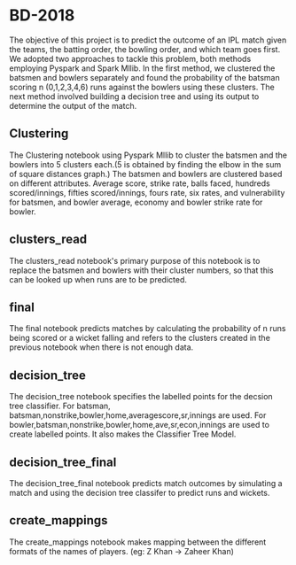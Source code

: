 # BD-2018

The objective of this project is to predict the outcome of an IPL match given the teams, the batting order, the bowling order, and which team goes first. We adopted two approaches to tackle this problem, both methods employing Pyspark and Spark Mllib. 
In the first method, we clustered the batsmen and bowlers separately and found the probability of the batsman scoring n (0,1,2,3,4,6) runs against the bowlers using these clusters. 
The next method involved building a decision tree and using its output to determine the output of the match.

## Clustering 

The Clustering notebook using Pyspark Mllib to cluster the batsmen and the bowlers into 5 clusters each.(5 is obtained by finding the elbow in the sum of square distances graph.) The batsmen and bowlers are clustered based on different attributes.
Average score, strike rate, balls faced, hundreds scored/innings, fifties scored/innings, fours rate, six rates, and vulnerability for batsmen, and bowler average, economy and bowler strike rate for bowler.


## clusters_read

The clusters_read notebook's primary purpose of this notebook is to replace the batsmen and bowlers with their cluster numbers, so that this can be looked up when runs are to be predicted. 


## final

The final notebook predicts matches by calculating the probability of n runs being scored or a wicket falling and refers to the clusters created in the previous notebook when there is not enough data.


## decision_tree

The decision_tree notebook specifies the labelled points for the decsion tree classifier. For batsman,  batsman,nonstrike,bowler,home,averagescore,sr,innings are used. For bowler,batsman,nonstrike,bowler,home,ave,sr,econ,innings are used to create labelled points. It also makes the Classifier Tree Model.


## decision_tree_final

The decision_tree_final notebook predicts match outcomes by simulating a match and using the decision tree classifer to predict runs and wickets.


## create_mappings
The create_mappings notebook makes mapping between the different formats of the names of players. (eg: Z Khan -> Zaheer Khan)




